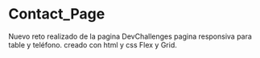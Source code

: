 # Contact_Page
Nuevo reto realizado de la pagina DevChallenges
pagina responsiva para table y teléfono.
creado con html y css Flex y Grid.
